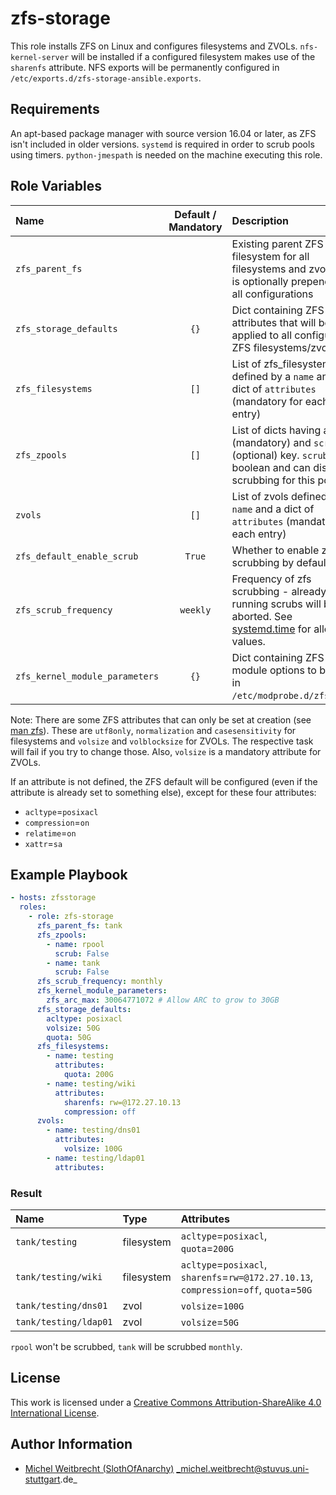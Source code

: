 # zfs-storage

This role installs ZFS on Linux and configures filesystems and ZVOLs. 
`nfs-kernel-server` will be installed if a configured filesystem makes use of the `sharenfs` attribute. NFS exports will be permanently configured in `/etc/exports.d/zfs-storage-ansible.exports`.

## Requirements

An apt-based package manager with source version 16.04 or later, as ZFS isn't included in older versions.
`systemd` is required in order to scrub pools using timers.
`python-jmespath` is needed on the machine executing this role.

## Role Variables

| Name                           | Default / Mandatory | Description                                                                                                                                                                                       |
|:-------------------------------|:-------------------:|:--------------------------------------------------------------------------------------------------------------------------------------------------------------------------------------------------|
| `zfs_parent_fs`                |                     | Existing parent ZFS filesystem for all filesystems and zvols that is optionally prepended to all configurations                                                                                   |
| `zfs_storage_defaults`         |        `{}`         | Dict containing ZFS attributes that will be applied to all configured ZFS filesystems/zvols                                                                                                       |
| `zfs_filesystems`              |        `[]`         | List of zfs_filesystems defined by a `name` and a dict of `attributes` (mandatory for each entry)                                                                                                 |
| `zfs_zpools`                   |        `[]`         | List of dicts having a `name` (mandatory) and `scrub` (optional) key. `scrub` is a boolean and can disable scrubbing for this pool.                                                               |
| `zvols`                        |        `[]`         | List of zvols defined by a `name` and a dict of `attributes` (mandatory for each entry)                                                                                                           |
| `zfs_default_enable_scrub`     |       `True`        | Whether to enable zpool scrubbing by default                                                                                                                                                      |
| `zfs_scrub_frequency`          |      `weekly`       | Frequency of zfs scrubbing - already running scrubs will be aborted. See [systemd.time](https://www.freedesktop.org/software/systemd/man/systemd.time.html#Calendar%20Events) for allowed values. |
| `zfs_kernel_module_parameters` |        `{}`         | Dict containing ZFS kernel module options to be set in `/etc/modprobe.d/zfs.conf`.                                                                                                                |

Note: There are some ZFS attributes that can only be set at creation (see [man zfs](https://linux.die.net/man/8/zfs)). 
These are `utf8only`, `normalization` and `casesensitivity` for filesystems and `volsize` and `volblocksize` for ZVOLs. 
The respective task will fail if you try to change those.
Also, `volsize` is a mandatory attribute for ZVOLs.

If an attribute is not defined, the ZFS default will be configured (even if the attribute is already set to something else), except for these four attributes:
- `acltype`=`posixacl`
- `compression`=`on`
- `relatime`=`on`
- `xattr`=`sa`

## Example Playbook

```yml
- hosts: zfsstorage
  roles:
    - role: zfs-storage
      zfs_parent_fs: tank
      zfs_zpools:
        - name: rpool
          scrub: False
        - name: tank
          scrub: False
      zfs_scrub_frequency: monthly
      zfs_kernel_module_parameters:
        zfs_arc_max: 30064771072 # Allow ARC to grow to 30GB
      zfs_storage_defaults:
        acltype: posixacl
        volsize: 50G
        quota: 50G
      zfs_filesystems:
        - name: testing
          attributes:
            quota: 200G
        - name: testing/wiki
          attributes:
            sharenfs: rw=@172.27.10.13
            compression: off
      zvols:
        - name: testing/dns01
          attributes:
            volsize: 100G
        - name: testing/ldap01
          attributes:
```

### Result

| Name                  | Type       | Attributes                                                                              |
|:----------------------|:-----------|:----------------------------------------------------------------------------------------|
| `tank/testing`        | filesystem | `acltype`=`posixacl`, `quota`=`200G`                                                    |
| `tank/testing/wiki`   | filesystem | `acltype`=`posixacl`, `sharenfs`=`rw=@172.27.10.13`, `compression`=`off`, `quota`=`50G` |
| `tank/testing/dns01`  | zvol       | `volsize`=`100G`                                                                        |
| `tank/testing/ldap01` | zvol       | `volsize`=`50G`                                                                         |

`rpool` won't be scrubbed, `tank` will be scrubbed `monthly`.

## License

This work is licensed under a [Creative Commons Attribution-ShareAlike 4.0 International License](http://creativecommons.org/licenses/by-sa/4.0/).

## Author Information

- [Michel Weitbrecht (SlothOfAnarchy)](https://github.com/SlothOfAnarchy) _michel.weitbrecht@stuvus.uni-stuttgart.de_
